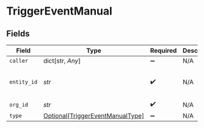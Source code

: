 # TriggerEventManual


## Fields

| Field                                                                             | Type                                                                              | Required                                                                          | Description                                                                       | Example                                                                           |
| --------------------------------------------------------------------------------- | --------------------------------------------------------------------------------- | --------------------------------------------------------------------------------- | --------------------------------------------------------------------------------- | --------------------------------------------------------------------------------- |
| `caller`                                                                          | dict[str, *Any*]                                                                  | :heavy_minus_sign:                                                                | N/A                                                                               |                                                                                   |
| `entity_id`                                                                       | *str*                                                                             | :heavy_check_mark:                                                                | N/A                                                                               | e3d3ebac-baab-4395-abf4-50b5bf1f8b74                                              |
| `org_id`                                                                          | *str*                                                                             | :heavy_check_mark:                                                                | N/A                                                                               | 123                                                                               |
| `type`                                                                            | [Optional[TriggerEventManualType]](../../models/shared/triggereventmanualtype.md) | :heavy_minus_sign:                                                                | N/A                                                                               |                                                                                   |